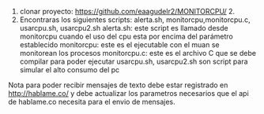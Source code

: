 1. clonar proyecto: https://github.com/eaagudelr2/MONITORCPU/ 2. 
2. Encontraras los siguientes scripts: alerta.sh, monitorcpu,monitorcpu.c, usarcpu.sh, usarcpu2.sh
alerta.sh: este script es llamado desde monitorcpu cuando el uso del cpu esta por encima del parámetro establecido
monitorcpu: este es el ejecutable con el muan se monitorean los procesos 
monitorcpu.c: este es el archivo C que se debe compilar para poder ejecutar
usarcpu.sh, usarcpu2.sh son script para simular el alto consumo del pc

Nota para poder recibir mensajes de texto debe estar registrado en http://hablame.co/ y debe actualizar los parametros necesarios que el api de hablame.co necesita para el envio de mensajes. 
